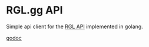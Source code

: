 # RGL.gg API 

Simple api client for the [RGL API](https://api.rgl.gg/docs/static/index.html#/) implemented in golang.

[godoc](https://pkg.go.dev/github.com/leighmacdonald/rgl)

